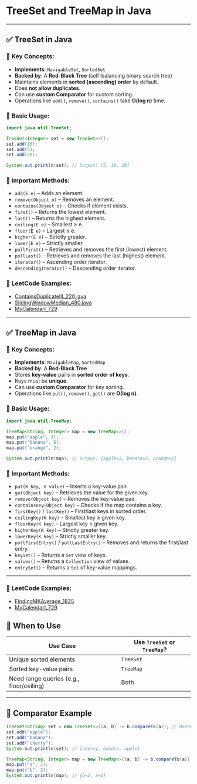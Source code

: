 # TreeSet and TreeMap in Java

---

## ✅ TreeSet in Java

### 📌 Key Concepts:
- **Implements**: `NavigableSet`, `SortedSet`
- **Backed by**: A **Red-Black Tree** (self-balancing binary search tree)
- Maintains elements in **sorted (ascending) order** by default.
- Does **not allow duplicates**.
- Can use **custom Comparator** for custom sorting.
- Operations like `add()`, `remove()`, `contains()` take **O(log n)** time.

### 🔧 Basic Usage:
```java
import java.util.TreeSet;

TreeSet<Integer> set = new TreeSet<>();
set.add(10);
set.add(5);
set.add(20);

System.out.println(set); // Output: [5, 10, 20]
```

### 🔑 Important Methods:
- `add(E e)` – Adds an element.
- `remove(Object o)` – Removes an element.
- `contains(Object o)` – Checks if element exists.
- `first()` – Returns the lowest element.
- `last()` – Returns the highest element.
- `ceiling(E e)` – Smallest ≥ e.
- `floor(E e)` – Largest ≤ e.
- `higher(E e)` – Strictly greater.
- `lower(E e)` – Strictly smaller.
- `pollFirst()` – Retrieves and removes the first (lowest) element.
- `pollLast()` – Retrieves and removes the last (highest) element.
- `iterator()` – Ascending order iterator.
- `descendingIterator()` – Descending order iterator.

### 🎯 LeetCode Examples:
- [ContainsDuplicateIII_220.java ](https://leetcode.com/problems/contains-duplicate-iii/) 
- [SlidingWindowMedian_480.java](https://leetcode.com/problems/sliding-window-median/)
- [MyCalendarI_729](https://leetcode.com/problems/my-calendar-i/description/)
---

## ✅ TreeMap in Java

### 📌 Key Concepts:
- **Implements**: `NavigableMap`, `SortedMap`
- **Backed by**: A **Red-Black Tree**
- Stores **key-value** pairs in **sorted order of keys**.
- Keys must be **unique**.
- Can use **custom Comparator** for key sorting.
- Operations like `put()`, `remove()`, `get()` are **O(log n)**.

### 🔧 Basic Usage:
```java
import java.util.TreeMap;

TreeMap<String, Integer> map = new TreeMap<>();
map.put("apple", 3);
map.put("banana", 5);
map.put("orange", 2);

System.out.println(map); // Output: {apple=3, banana=5, orange=2}
```

### 🔑 Important Methods:
- `put(K key, V value)` – Inserts a key-value pair.
- `get(Object key)` – Retrieves the value for the given key.
- `remove(Object key)` – Removes the key-value pair.
- `containsKey(Object key)` – Checks if the map contains a key.
- `firstKey()` / `lastKey()` – First/last keys in sorted order.
- `ceilingKey(K key)` – Smallest key ≥ given key.
- `floorKey(K key)` – Largest key ≤ given key.
- `higherKey(K key)` – Strictly greater key.
- `lowerKey(K key)` – Strictly smaller key.
- `pollFirstEntry()` / `pollLastEntry()` – Removes and returns the first/last entry.
- `keySet()` – Returns a `Set` view of keys.
- `values()` – Returns a `Collection` view of values.
- `entrySet()` – Returns a `Set` of key-value mappings.

---

### 🎯 LeetCode Examples:
- [FindingMKAverage_1825](https://leetcode.com/problems/finding-mk-average/)
- [MyCalendarI_729](https://leetcode.com/problems/my-calendar-i/description/)

## 🧠 When to Use
| Use Case             | Use `TreeSet` or `TreeMap`? |
|----------------------|-----------------------------|
| Unique sorted elements | `TreeSet`                  |
| Sorted key-value pairs | `TreeMap`                  |
| Need range queries (e.g., floor/ceiling) | Both     |

---

## 📎 Comparator Example
```java
TreeSet<String> set = new TreeSet<>((a, b) -> b.compareTo(a)); // Descending
set.add("apple");
set.add("banana");
set.add("cherry");
System.out.println(set); // [cherry, banana, apple]
```

```java
TreeMap<String, Integer> map = new TreeMap<>((a, b) -> b.compareTo(a)); // Descending keys
map.put("a", 1);
map.put("b", 2);
System.out.println(map); // {b=2, a=1}
```